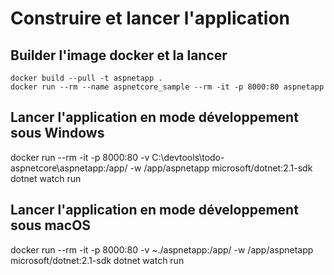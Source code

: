 # Construire et lancer l'application

## Builder l'image docker et la lancer
```console
docker build --pull -t aspnetapp .
docker run --rm --name aspnetcore_sample --rm -it -p 8000:80 aspnetapp
```

## Lancer l'application en mode développement sous Windows
docker run --rm -it -p 8000:80 -v C:\devtools\todo-aspnetcore\aspnetapp:/app/ -w /app/aspnetapp microsoft/dotnet:2.1-sdk dotnet watch run

## Lancer l'application en mode développement sous macOS
docker run --rm -it -p 8000:80 -v ~./aspnetapp:/app/ -w /app/aspnetapp microsoft/dotnet:2.1-sdk dotnet watch run